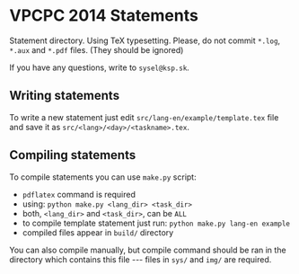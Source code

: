 VPCPC 2014 Statements
=====================

Statement directory. Using TeX typesetting.
Please, do not commit `*.log`, `*.aux` and `*.pdf` files. (They should be ignored)

If you have any questions, write to `sysel@ksp.sk`.

Writing statements
------------------

To write a new statement just edit
`src/lang-en/example/template.tex` file
and save it as `src/<lang>/<day>/<taskname>.tex`.

Compiling statements
--------------------

To compile statements you can use `make.py` script:

  * `pdflatex` command is required
  * using: `python make.py <lang_dir> <task_dir>`
  * both, `<lang_dir>` and `<task_dir>`, can be `ALL`
  * to compile template statement just run: `python make.py lang-en example`
  * compiled files appear in `build/` directory

You can also compile manually,
but compile command should be ran in the directory
which contains this file ---
files in `sys/` and `img/` are required.